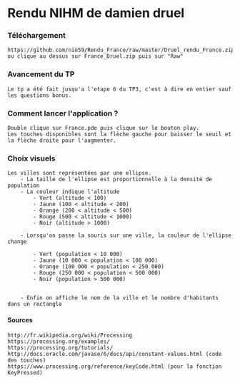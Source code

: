 # Rendu NIHM de damien druel

### Téléchargement 

	https://github.com/nio59/Rendu_France/raw/master/Druel_rendu_France.zip
	ou clique au dessus sur France_Druel.zip puis sur "Raw"

### Avancement du TP

	Le tp a été fait jusqu'a l'etape 6 du TP3, c'est à dire en entier sauf les questions bonus.

### Comment lancer l'application ?

	Double clique sur France.pde puis clique sur le bouton play.
	Les touches disponibles sont la flèche gauche pour baisser le seuil et la flèche droite pour l'augmenter.

### Choix visuels


	Les villes sont représentées par une ellipse.
		- La taille de l'ellipse est proportionnelle à la densité de population
		- La couleur indique l'altitude
			- Vert (altitude < 100)
			- Jaune (100 < altitude < 200)
			- Orange (200 < altitude < 500)
			- Rouge (500 < altitude < 1000)
			- Noir (altitude > 1000)
			
		- Lorsqu'on passe la souris sur une ville, la couleur de l'ellipse change
			
			- Vert (population < 10 000)
			- Jaune (10 000 < population < 100 000)
			- Orange (100 000 < population < 250 000)
			- Rouge (250 000 < population < 500 000)
			- Noir (population > 500 000)
	

		- Enfin on affiche le nom de la ville et le nombre d'habitants dans un rectangle
		
#### Sources

	http://fr.wikipedia.org/wiki/Processing
	https://processing.org/examples/
	https://processing.org/tutorials/
	http://docs.oracle.com/javase/6/docs/api/constant-values.html (code des touches)
	https://www.processing.org/reference/keyCode.html (pour la fonction KeyPressed)
	

